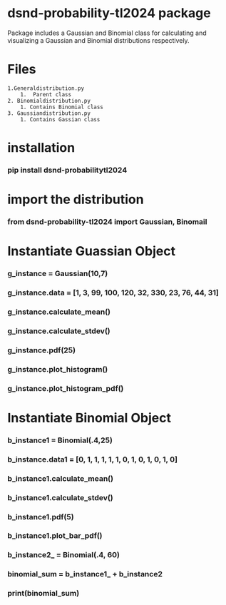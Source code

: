 # dsnd-probability-tl2024 package

Package includes a Gaussian and Binomial class for calculating and visualizing a Gaussian and Binomial distributions respectively. 

# Files
    1.Generaldistribution.py 
        1.  Parent class
    2. Binomialdistribution.py
        1. Contains Binomial class
    3. Gaussiandistribution.py
        1. Contains Gassian class

# installation
### pip install dsnd-probabilitytl2024

# import the distribution
### from dsnd-probability-tl2024 import Gaussian, Binomail

# Instantiate Guassian Object
### g_instance = Gaussian(10,7)
### g_instance.data = [1, 3, 99, 100, 120, 32, 330, 23, 76, 44, 31]
### g_instance.calculate_mean()
### g_instance.calculate_stdev()
### g_instance.pdf(25)
### g_instance.plot_histogram()
### g_instance.plot_histogram_pdf()

# Instantiate Binomial Object
### b_instance1 = Binomial(.4,25)
### b_instance.data1 = [0, 1, 1, 1, 1, 1, 0, 1, 0, 1, 0, 1, 0]
### b_instance1.calculate_mean()
### b_instance1.calculate_stdev()
### b_instance1.pdf(5)
### b_instance1.plot_bar_pdf()
### b_instance2_ = Binomial(.4, 60)
### binomial_sum = b_instance1_ + b_instance2
### print(binomial_sum)